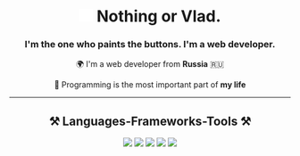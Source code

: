 <h1 align="center">
    <img src="assets/staycharlie-charlie2.gif">
    Nothing or Vlad. 
</h1>

<h3 align="center">I'm the one who paints the buttons. I'm a web developer.</h3>

<div align="center">

🌍 I'm a web developer from **Russia** 🇷🇺

💓 Programming is the most important part of **my life**

</div>

<hr/>

<h2 align="center">⚒️ Languages-Frameworks-Tools ⚒️</h2>
<div align="center">
    <img src="https://cdn.jsdelivr.net/gh/devicons/devicon/icons/javascript/javascript-plain.svg" width="30px"/>
    <img src="https://cdn.jsdelivr.net/gh/devicons/devicon/icons/typescript/typescript-plain.svg" width="30px"/>
    <img src="https://cdn.jsdelivr.net/gh/devicons/devicon/icons/html5/html5-plain.svg" width="30px"/>
    <img src="https://cdn.jsdelivr.net/gh/devicons/devicon/icons/css3/css3-plain.svg" width="30px"/>
    <img src="https://cdn.jsdelivr.net/gh/devicons/devicon/icons/tailwindcss/tailwindcss-plain.svg" width="30px"/>
    </div>

<br/>